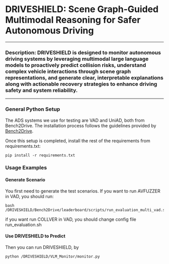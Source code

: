 # DRIVESHIELD: Scene Graph-Guided Multimodal Reasoning for Safer Autonomous Driving
_______________________________________________________________________________________
### Description: DRIVESHIELD is designed to monitor autonomous driving systems by leveraging multimodal large language models to proactively predict collision risks, understand complex vehicle interactions through scene graph representations, and generate clear, interpretable explanations along with actionable recovery strategies to enhance driving safety and system reliability.
_______________________________________________________________________________________
### General Python Setup
The ADS systems we use for testing are VAD and UniAD, both from Bench2Drive. The installation process follows the guidelines provided by [Bench2Drive](https://github.com/Thinklab-SJTU/Bench2Drive).

Once this setup is completed, install the rest of the requirements from requirements.txt:

```
pip install -r requirements.txt
```

### Usage Examples
#### Generate Scenario
You first need to generate the test scenarios.
If you want to run AVFUZZER in VAD, you should run:
```
bash /DRIVESHIELD/Bench2Drive/leaderboard/scripts/run_evaluation_multi_vad.sh
```
if you want run COLLVER in VAD, you should change config file run_evaluation.sh
#### Use DRIVESHIELD to Predict
Then you can run DRIVESHIELD, by 
```
python /DRIVESHIELD/VLM_Monitor/monitor.py
```
